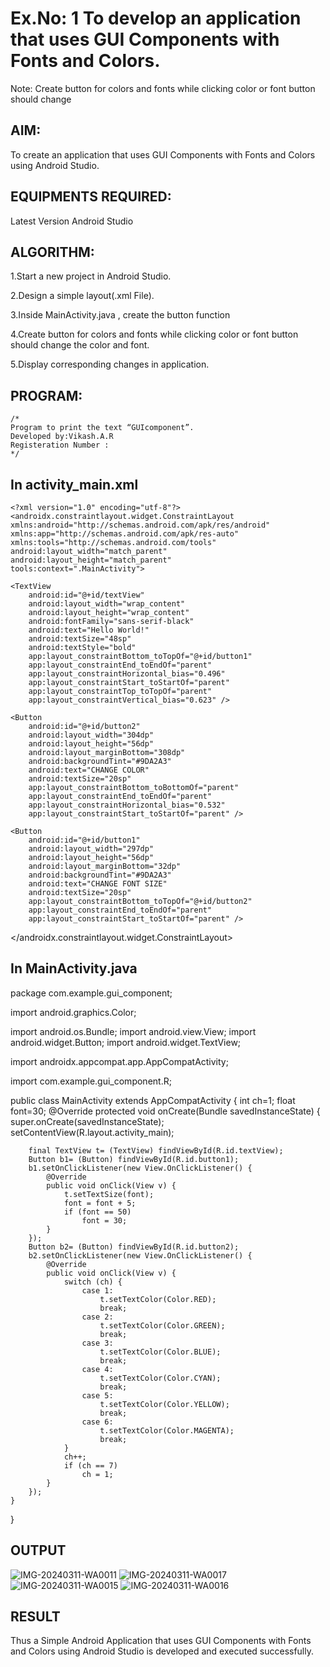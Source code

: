 # Ex.No: 1 To develop an application that uses GUI Components with Fonts and Colors. 
Note: Create button for colors and fonts while clicking color or font button should change 


## AIM:

To create an application that uses GUI Components with Fonts and Colors using Android Studio.

## EQUIPMENTS REQUIRED:

Latest Version Android Studio

## ALGORITHM:
1.Start a new project in Android Studio.

2.Design a simple layout(.xml File).

3.Inside MainActivity.java , create the button function

4.Create button for colors and fonts while clicking color or font button should change the color and font.

5.Display corresponding changes in application.


## PROGRAM:
```
/*
Program to print the text “GUIcomponent”.
Developed by:Vikash.A.R
Registeration Number :
*/
```

## In activity_main.xml

    <?xml version="1.0" encoding="utf-8"?>
    <androidx.constraintlayout.widget.ConstraintLayout xmlns:android="http://schemas.android.com/apk/res/android"
    xmlns:app="http://schemas.android.com/apk/res-auto"
    xmlns:tools="http://schemas.android.com/tools"
    android:layout_width="match_parent"
    android:layout_height="match_parent"
    tools:context=".MainActivity">

    <TextView
        android:id="@+id/textView"
        android:layout_width="wrap_content"
        android:layout_height="wrap_content"
        android:fontFamily="sans-serif-black"
        android:text="Hello World!"
        android:textSize="48sp"
        android:textStyle="bold"
        app:layout_constraintBottom_toTopOf="@+id/button1"
        app:layout_constraintEnd_toEndOf="parent"
        app:layout_constraintHorizontal_bias="0.496"
        app:layout_constraintStart_toStartOf="parent"
        app:layout_constraintTop_toTopOf="parent"
        app:layout_constraintVertical_bias="0.623" />

    <Button
        android:id="@+id/button2"
        android:layout_width="304dp"
        android:layout_height="56dp"
        android:layout_marginBottom="308dp"
        android:backgroundTint="#9DA2A3"
        android:text="CHANGE COLOR"
        android:textSize="20sp"
        app:layout_constraintBottom_toBottomOf="parent"
        app:layout_constraintEnd_toEndOf="parent"
        app:layout_constraintHorizontal_bias="0.532"
        app:layout_constraintStart_toStartOf="parent" />

    <Button
        android:id="@+id/button1"
        android:layout_width="297dp"
        android:layout_height="56dp"
        android:layout_marginBottom="32dp"
        android:backgroundTint="#9DA2A3"
        android:text="CHANGE FONT SIZE"
        android:textSize="20sp"
        app:layout_constraintBottom_toTopOf="@+id/button2"
        app:layout_constraintEnd_toEndOf="parent"
        app:layout_constraintStart_toStartOf="parent" />

</androidx.constraintlayout.widget.ConstraintLayout>

## In MainActivity.java

package com.example.gui_component;

import android.graphics.Color;

import android.os.Bundle;
import android.view.View;
import android.widget.Button;
import android.widget.TextView;

import androidx.appcompat.app.AppCompatActivity;

import com.example.gui_component.R;

public class MainActivity extends AppCompatActivity
{
    int ch=1;
    float font=30;
    @Override
    protected void onCreate(Bundle savedInstanceState)
    {
        super.onCreate(savedInstanceState);
        setContentView(R.layout.activity_main);

        final TextView t= (TextView) findViewById(R.id.textView);
        Button b1= (Button) findViewById(R.id.button1);
        b1.setOnClickListener(new View.OnClickListener() {
            @Override
            public void onClick(View v) {
                t.setTextSize(font);
                font = font + 5;
                if (font == 50)
                    font = 30;
            }
        });
        Button b2= (Button) findViewById(R.id.button2);
        b2.setOnClickListener(new View.OnClickListener() {
            @Override
            public void onClick(View v) {
                switch (ch) {
                    case 1:
                        t.setTextColor(Color.RED);
                        break;
                    case 2:
                        t.setTextColor(Color.GREEN);
                        break;
                    case 3:
                        t.setTextColor(Color.BLUE);
                        break;
                    case 4:
                        t.setTextColor(Color.CYAN);
                        break;
                    case 5:
                        t.setTextColor(Color.YELLOW);
                        break;
                    case 6:
                        t.setTextColor(Color.MAGENTA);
                        break;
                }
                ch++;
                if (ch == 7)
                    ch = 1;
            }
        });
    }
}
## OUTPUT
![IMG-20240311-WA0011](https://github.com/VIKASHAR/GUI-components/assets/119405655/143a109e-ac38-498d-be7f-0e987a15f385)
![IMG-20240311-WA0017](https://github.com/VIKASHAR/GUI-components/assets/119405655/13f6786e-0612-492b-b455-4bc023b73012)
![IMG-20240311-WA0015](https://github.com/VIKASHAR/GUI-components/assets/119405655/62563b29-69ca-46fb-bc6a-713706fbfc99)
![IMG-20240311-WA0016](https://github.com/VIKASHAR/GUI-components/assets/119405655/bc2907fe-87c4-4827-8afe-1122708f1f77)


## RESULT
Thus a Simple Android Application that uses GUI Components with Fonts and Colors using Android Studio is developed and executed successfully.


